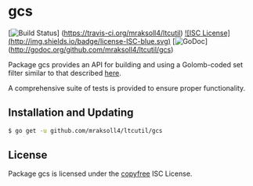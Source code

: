 gcs
==========

[![Build Status](http://img.shields.io/travis/mraksoll4/ltcutil.svg)]
(https://travis-ci.org/mraksoll4/ltcutil) [![ISC License]
(http://img.shields.io/badge/license-ISC-blue.svg)](http://copyfree.org)
[![GoDoc](https://godoc.org/github.com/mraksoll4/ltcutil/gcs?status.png)]
(http://godoc.org/github.com/mraksoll4/ltcutil/gcs)

Package gcs provides an API for building and using a Golomb-coded set filter
similar to that described [here](http://giovanni.bajo.it/post/47119962313/golomb-coded-sets-smaller-than-bloom-filters).

A comprehensive suite of tests is provided to ensure proper functionality.

## Installation and Updating

```bash
$ go get -u github.com/mraksoll4/ltcutil/gcs
```

## License

Package gcs is licensed under the [copyfree](http://copyfree.org) ISC
License.
